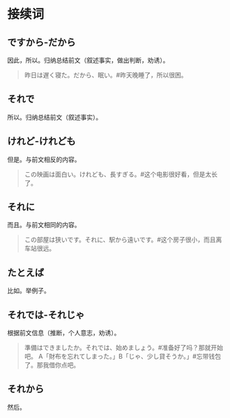 # 接续词

## ですから-だから

因此，所以。归纳总结前文（叙述事实，做出判断，劝诱）。

> 昨日は遅く寝た。だから、眠い。#昨天晚睡了，所以很困。

## それで

所以。归纳总结前文（叙述事实）。

## けれど-けれども

但是。与前文相反的内容。

> この映画は面白い。けれども、長すぎる。#这个电影很好看，但是太长了。

## それに

而且。与前文相同的内容。

> この部屋は狭いです。それに、駅から遠いです。#这个房子很小，而且离车站很远。

## たとえば

比如。举例子。

## それでは-それじゃ

根据前文信息（推断，个人意志，劝诱）。

> 準備はできましたか。それでは、始めましょう。#准备好了吗？那就开始吧。
> A「財布を忘れてしまった。」B「じゃ、少し貸そうか。」#忘带钱包了。那我借你点吧。

## それから

然后。

